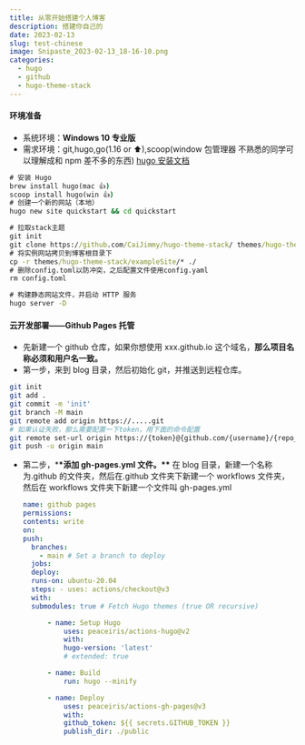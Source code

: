 ```yaml
---
title: 从零开始搭建个人博客
description: 搭建你自己的
date: 2023-02-13
slug: test-chinese
image: Snipaste_2023-02-13_18-16-10.png
categories:
  - hugo
  - github
  - hugo-theme-stack
---
```


#### 环境准备

- 系统环境：**Windows 10 专业版**
- 需求环境：git,hugo,go(1.16 or ⬆),scoop(window 包管理器 不熟悉的同学可以理解成和 npm 差不多的东西)
  [hugo 安装文档](https://gohugo.io/installation/windows/ 'hugo安装文档')

```cmd
# 安装 Hugo
brew install hugo(mac 👍)
scoop install hugo(win 👍)
# 创建一个新的网站（本地）
hugo new site quickstart && cd quickstart

# 拉取stack主题
git init
git clone https://github.com/CaiJimmy/hugo-theme-stack/ themes/hugo-theme-stack
# 将实例网站拷贝到博客根目录下
cp -r themes/hugo-theme-stack/exampleSite/* ./
# 删除config.toml以防冲突，之后配置文件使用config.yaml
rm config.toml

# 构建静态网站文件，并启动 HTTP 服务
hugo server -D


```

#### 云开发部署——Github Pages 托管

- 先新建一个 github 仓库，如果你想使用 xxx.github.io 这个域名，**那么项目名称必须和用户名一致。**
- 第一步，来到 blog 目录，然后初始化 git，并推送到远程仓库。

```bash
git init
git add .
git commit -m 'init'
git branch -M main
git remote add origin https://.....git
# 如果认证失败，那么需要配置一下token，用下面的命令配置
git remote set-url origin https://{token}@{github.com/{username}/{repo_name}.git}
git push -u origin main

```

- 第二步，\***\*添加 gh-pages.yml 文件。\*\***
  在 blog 目录，新建一个名称为.github 的文件夹，然后在.github 文件夹下新建一个 workflows 文件夹，然后在 workflows 文件夹下新建一个文件叫 gh-pages.yml

  ```yml
  name: github pages
  permissions:
  contents: write
  on:
  push:
    branches:
      - main # Set a branch to deploy
    jobs:
    deploy:
    runs-on: ubuntu-20.04
    steps: - uses: actions/checkout@v3
    with:
    submodules: true # Fetch Hugo themes (true OR recursive)

        - name: Setup Hugo
            uses: peaceiris/actions-hugo@v2
            with:
            hugo-version: 'latest'
            # extended: true

        - name: Build
            run: hugo --minify

        - name: Deploy
            uses: peaceiris/actions-gh-pages@v3
            with:
            github_token: ${{ secrets.GITHUB_TOKEN }}
            publish_dir: ./public
  ```

```

```

